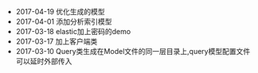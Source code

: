 * 2017-04-19 优化生成的模型
* 2017-04-01 添加分析索引模型
* 2017-03-18 elastic加上密码的demo
* 2017-03-17 加上客户端类
* 2017-03-10 Query类生成在Model文件的同一层目录上,query模型配置文件可以延时外部传入
